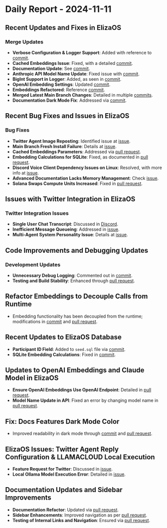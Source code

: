 # Daily Report - 2024-11-11

## Recent Updates and Fixes in ElizaOS

### Merge Updates
- **Verbose Configuration & Logger Support**: Added with reference to [commit](https://github.com/elizaOS/eliza/commit/f9d32e06fa985d9e5983a2bdafa130260ae41033).
- **Cached Embeddings Issue**: Fixed, with a detailed [commit](https://github.com/elizaOS/eliza/commit/3062cc8ffffce87e5c0a426fc9addff32d756775).
- **Documentation Update**: See [commit](https://github.com/elizaOS/eliza/commit/3259d99a98af1e723f970f9c49c9e9ee334915b6).
- **Anthropic API Model Name Update**: Fixed issue with [commit](https://github.com/elizaOS/eliza/commit/064e2c9cf063a923234cc343fe1704d9e81c00f5).
- **BigInt Support in Logger**: Added, as seen in [commit](https://github.com/elizaOS/eliza/commit/6f53ba0e817871124951c1ba4f29674a2aaca335).
- **OpenAI Embedding Settings**: Updated [commit](https://github.com/elizaOS/eliza/commit/86d8be94e066cec9d34c831b248287857fec2d37).
- **Embeddings Refactored**: Reference [commit](https://github.com/elizaOS/eliza/commit/420399e9ea83dcda1e863e70f65e4cb313409d87).
- **Merged Latest Main Branch Changes**: Detailed in multiple [commits](https://github.com/elizaOS/eliza/commit/7aad2f78040a33fc83f593019bd5e00aba8407bf).
- **Documentation Dark Mode Fix**: Addressed via [commit](https://github.com/elizaOS/eliza/commit/61cc9882626c91eb59b6d8d1c759fe8878862324).

## Recent Bug Fixes and Issues in ElizaOS

### Bug Fixes
- **Twitter Agent Image Reposting**: Identified issue at [issue](https://github.com/elizaOS/eliza/issues/260).
- **Main Branch Fresh Install Failure**: Details at [issue](https://github.com/elizaOS/eliza/issues/265).
- **Cached Embeddings Parameters**: Addressed via [pull request](https://github.com/elizaOS/eliza/pull/262).
- **Embedding Calculations for SQLite**: Fixed, as documented in [pull request](https://github.com/elizaOS/eliza/pull/261).
- **Discord Voice Client Dependency Issues on Linux**: Resolved, with more info at [issue](https://github.com/elizaOS/eliza/issues/278).
- **Advanced Documentation Lacks Memory Management**: Check [issue](https://github.com/elizaOS/eliza/issues/275).
- **Solana Swaps Compute Units Increased**: Fixed in [pull request](https://github.com/elizaOS/eliza/pull/276).

## Issues with Twitter Integration in ElizaOS

### Twitter Integration Issues
- **Single User Chat Transcript**: Discussed in [Discord](https://discord.com/channels/1253563208833433701/1326603270893867064).
- **Inefficient Message Queueing**: Addressed in [issue](https://github.com/elizaOS/eliza/issues/259).
- **Multi-Agent System Personality Issue**: Details at [issue](https://github.com/elizaOS/eliza/issues/258).

## Code Improvements and Debugging Updates

### Development Updates
- **Unnecessary Debug Logging**: Commented out in [commit](https://github.com/elizaOS/eliza/commit/a27ba5f862de51e6614b753f067f49e50758471a).
- **Testing and Build Stability**: Enhanced through [pull request](https://github.com/elizaOS/eliza/pull/272).

## Refactor Embeddings to Decouple Calls from Runtime

- Embedding functionality has been decoupled from the runtime; modifications in [commit](https://github.com/elizaOS/eliza/commit/21a1fb4de2602007e35fafe84d6b87576ef4f0e3) and [pull request](https://github.com/elizaOS/eliza/pull/254).

## Recent Updates to ElizaOS Database

- **Participant ID Field**: Added to `seed.sql` file via [commit](https://github.com/elizaOS/eliza/commit/b512d8febad8c40d506582afc9c900ba591563c3).
- **SQLite Embedding Calculations**: Fixed in [commit](https://github.com/elizaOS/eliza/commit/dbdecf820e1663ea0d19af1c1a317c7ea2fca5fd).

## Updates to OpenAI Embeddings and Claude Model in ElizaOS

- **Ensure OpenAI Embeddings Use OpenAI Endpoint**: Detailed in [pull request](https://github.com/elizaOS/eliza/pull/255).
- **Model Name Update in API**: Fixed an error by changing model name in [pull request](https://github.com/elizaOS/eliza/pull/257).

## Fix: Docs Features Dark Mode Color

- Improved readability in dark mode through [commit](https://github.com/elizaOS/eliza/commit/fcd2e31ab50a139256d3f001043cea52c30dc8b1) and [pull request](https://github.com/elizaOS/eliza/pull/266).

## ElizaOS Issues: Twitter Agent Reply Configuration & LLAMACLOUD Local Execution

- **Feature Request for Twitter**: Discussed in [issue](https://github.com/elizaOS/eliza/issues/264).
- **Local Ollama Model Execution Error**: Detailed in [issue](https://github.com/elizaOS/eliza/issues/271).

## Documentation Updates and Sidebar Improvements

- **Documentation Refactor**: Updated via [pull request](https://github.com/elizaOS/eliza/pull/273).
- **Sidebar Enhancements**: Improved navigation as per [pull request](https://github.com/elizaOS/eliza/pull/273).
- **Testing of Internal Links and Navigation**: Ensured via [pull request](https://github.com/elizaOS/eliza/pull/273).
